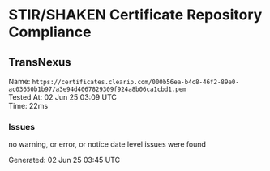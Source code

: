 # STIR/SHAKEN Certificate Repository Compliance

## TransNexus

Name: `https://certificates.clearip.com/000b56ea-b4c8-46f2-89e0-ac03650b1b97/a3e94d4067829309f924a8b06ca1cbd1.pem`\
Tested At: 02 Jun 25 03:09 UTC\
Time: 22ms

### Issues

no warning, or error, or notice date level issues were found

Generated: 02 Jun 25 03:45 UTC